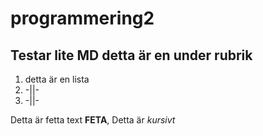 # programmering2
## Testar lite MD detta är en under rubrik

1. detta är en lista
2. -||-
3. -||-

Detta är fetta text **FETA**, Detta är *kursivt*
